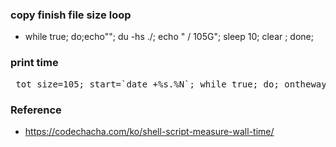 ### copy finish file size loop

- while true; do;echo""; du -hs ./; echo " / 105G"; sleep 10; clear ; done;

### print time

<pre> tot_size=105; start=`date +%s.%N`; while true; do; ontheway=`date +%s.%N`; echo""; du -hs ./; echo " / 105G"; diff=$( echo "$ontheway - $start" | bc -l ); echo 'run time: ' $diff; sleep 10; clear ; done; </pre>


### Reference
- https://codechacha.com/ko/shell-script-measure-wall-time/
